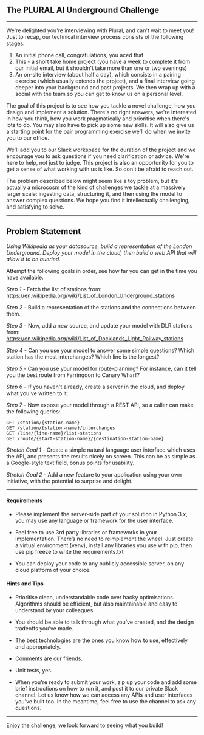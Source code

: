## The PLURAL AI Underground Challenge
---

We're delighted you're interviewing with Plural, and can't wait to meet you! Just to recap, our technical interview process consists of the following stages:

1. An initial phone call, congratulations, you aced that
2. This - a short take home project (you have a week to complete it from our initial email, but it shouldn't take more than one or two evenings)
3. An on-site interview (about half a day), which consists in a pairing exercise (which usually extends the project), and a final interview going deeper into your background and past projects. We then wrap up with a social with the team so you can get to know us on a personal level.

The goal of this project is to see how you tackle a novel challenge, how you design and implement a solution. There's no right answers, we're interested in how you think, how you work pragmatically and prioritise when there's lots to do. You may also have to pick up some new skills. It will also give us a starting point for the pair programming exercise we'll do when we invite you to our office.

We'll add you to our Slack workspace for the duration of the project and we encourage you to ask questions if you need clarification or advice. We're here to help, not just to judge. This project is also an opportunity for you to get a sense of what working with us is like. So don't be afraid to reach out.

The problem described below might seem like a toy problem, but it's actually a microcosm of the kind of challenges we tackle at a massively larger scale: ingesting data, structuring it, and then using the model to answer complex questions. We hope you find it intellectually challenging, and satisfying to solve.

---

## Problem Statement

*Using Wikipedia as your datasource, build a representation of the London Underground. Deploy your model in the cloud, then build a web API that will allow it to be queried.*

Attempt the following goals in order, see how far you can get in the time you have available.

*Step 1* - Fetch the list of stations from:
https://en.wikipedia.org/wiki/List_of_London_Underground_stations

*Step 2* - Build a representation of the stations and the connections between them.

*Step 3* - Now, add a new source, and update your model with DLR stations from:
https://en.wikipedia.org/wiki/List_of_Docklands_Light_Railway_stations

*Step 4* - Can you use your model to answer some simple questions? Which station has the most interchanges? Which line is the longest?

*Step 5* - Can you use your model for route-planning? For instance, can it tell you the best route from Farringdon to Canary Wharf?

*Step 6* - If you haven't already, create a server in the cloud, and deploy what you've written to it.

*Step 7* - Now expose your model through a REST API, so a caller can make the following queries:

    GET /station/{station-name}
    GET /station/{station-name}/interchanges
    GET /line/{line-name}/list-stations
    GET /route/{start-station-name}/{destination-station-name}

*Stretch Goal 1* - Create a simple natural language user interface which uses the API, and presents the results nicely on screen. This can be as simple as a Google-style text field, bonus points for usability.

*Stretch Goal 2* - Add a new feature to your application using your own initiative, with the potential to surprise and delight.

---

#### Requirements

* Please implement the server-side part of your solution in Python 3.x, you may use any language or framework for the user interface.

* Feel free to use 3rd party libraries or frameworks in your implementation. There’s no need to reimplement the wheel. Just create a virtual environment (venv), install any libraries you use with pip, then use pip freeze to write the requirements.txt

* You can deploy your code to any publicly accessible server, on any cloud platform of your choice.


#### Hints and Tips

* Prioritise clean, understandable code over hacky optimisations. Algorithms should be efficient, but also maintainable and easy to understand by your colleagues.

* You should be able to talk through what you’ve created, and the design tradeoffs you've made.

* The best technologies are the ones you know how to use, effectively and appropriately.

* Comments are our friends.

* Unit tests, yes.

* When you're ready to submit your work, zip up your code and add some brief instructions on how to run it, and post it to our private Slack channel. Let us know how we can access any APIs and user interfaces you've built too. In the meantime, feel free to use the channel to ask any questions.

--- 

Enjoy the challenge, we look forward to seeing what you build!
